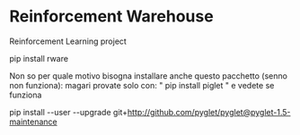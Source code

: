 # Reinforcement Warehouse
Reinforcement Learning project

pip install rware

Non so per quale motivo bisogna installare anche questo pacchetto (senno non funziona):
magari provate solo con: " pip install piglet " e vedete se funziona

pip install --user --upgrade git+http://github.com/pyglet/pyglet@pyglet-1.5-maintenance
